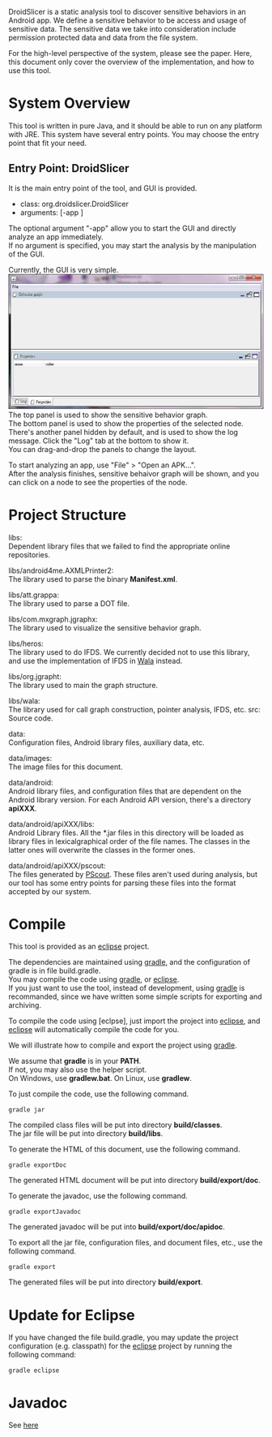 DroidSlicer is a static analysis tool to discover sensitive behaviors in an Android app. We define a sensitive behavior to be access and usage of sensitive data. The sensitive data we take into consideration include permission protected data and data from the file system.

For the high-level perspective of the system, please see the paper. Here, this document only cover the overview of the implementation, and how to use this tool.

System Overview
===========

This tool is written in pure Java, and it should be able to run on any platform with JRE.
This system have several entry points. You may choose the entry point that fit your need.

Entry Point: DroidSlicer
----
It is the main entry point of the tool, and GUI is provided.  

- class: org.droidslicer.DroidSlicer  
- arguments: [-app <apk>]  

The optional argument "-app" allow you to start the GUI and directly analyze an app immediately.  
If no argument is specified, you may start the analysis by the manipulation of the GUI.

Currently, the GUI is very simple.  
![gui interface]  
The top panel is used to show the sensitive behavior graph.  
The bottom panel is used to show the properties of the selected node.
There's another panel hidden by default, and is used to show the log message. Click the "Log" tab at the bottom to show it.  
You can drag-and-drop the panels to change the layout.

To start analyzing an app, use "File" > "Open an APK...".  
After the analysis finishes, sensitive behaivor graph will be shown, and you can click on a node to see the properties of the node.

Project Structure
===========
libs:  
Dependent library files that we failed to find the appropriate online repositories.  

libs/android4me.AXMLPrinter2:  
The library used to parse the binary **Manifest.xml**.  

libs/att.grappa:  
The library used to parse a DOT file.  

libs/com.mxgraph.jgraphx:  
The library used to visualize the sensitive behavior graph.  

libs/heros:  
The library used to do IFDS. We currently decided not to use this library, and use the implementation of IFDS in [Wala] instead.  

libs/org.jgrapht:  
The library used to main the graph structure.  

libs/wala:  
The library used for call graph construction, pointer analysis, IFDS, etc.
src: Source code.  

data:  
Configuration files, Android library files, auxiliary data, etc.

data/images:  
The image files for this document.  

data/android:  
Android library files, and configuration files that are dependent on the Android library version. For each Android API version, there's a directory **apiXXX**.  

data/android/apiXXX/libs:  
Android Library files. All the *.jar files in this directory will be loaded as library files in lexicalgraphical order of the file names. The classes in the latter ones will overwrite the classes in the former ones.  

data/android/apiXXX/pscout:  
The files generated by [PScout]. These files aren't used during analysis, but our tool has some entry points for parsing these files into the format accepted by our system.

Compile
===========
This tool is provided as an [eclipse] project.  

The dependencies are maintained using [gradle], and the configuration of gradle is in file build.gradle.  
You may compile the code using [gradle], or [eclipse].  
If you just want to use the tool, instead of development, using [gradle] is recommanded, since we have written some simple scripts for exporting and archiving.  

To compile the code using [eclpse], just import the project into [eclipse], and [eclipse] will automatically compile the code for you.  

We will illustrate how to compile and export the project using [gradle].

We assume that **gradle** is in your **PATH**.  
If not, you may also use the helper script.  
On Windows, use **gradlew.bat**. On Linux, use **gradlew**.  

To just compile the code, use the following command.  

    gradle jar

The compiled class files will be put into directory **build/classes**.  
The jar file will be put into directory **build/libs**.  

To generate the HTML of this document, use the following command.  

    gradle exportDoc

The generated HTML document will be put into directory **build/export/doc**. 

To generate the javadoc, use the following command.

    gradle exportJavadoc

The generated javadoc will be put into **build/export/doc/apidoc**.

To export all the jar file, configuration files, and document files, etc., use the following command.

    gradle export

The generated files will be put into directory **build/export**. 

Update for Eclipse
===========
If you have changed the file build.gradle, you may update the project configuration (e.g. classpath) for the [eclipse] project by running the following command:  

    gradle eclipse


Javadoc
===========
See [here](apidoc/index.html)

[Wala]:http://wala.sourceforge.net
[gui interface]:images/gui.jpg
[PScout]:http://pscout.csl.toronto.edu
[gradle]:http://www.gradle.org
[eclipse]:https://www.eclipse.org
